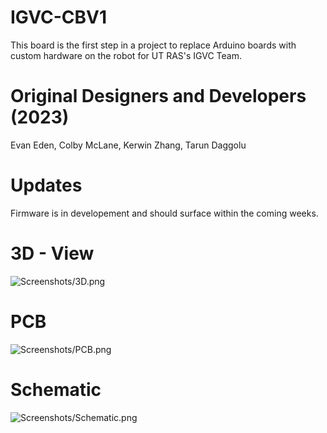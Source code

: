 # IGVC-CBV1
This board is the first step in a project to replace Arduino boards with custom hardware on the robot for UT RAS's IGVC Team. 

# Original Designers and Developers (2023)
Evan Eden, Colby McLane, Kerwin Zhang, Tarun Daggolu


# Updates
Firmware is in developement and should surface within the coming weeks.


# 3D - View
![Screenshots/3D.png](https://github.com/eeden2/IGVC-CBV1/blob/268fc07d761e2f6590672e7c03485bd33505960b/Screenshots/3D.png)
# PCB
![Screenshots/PCB.png](https://github.com/eeden2/IGVC-CBV1/blob/268fc07d761e2f6590672e7c03485bd33505960b/Screenshots/PCB.png)
# Schematic
![Screenshots/Schematic.png](https://github.com/eeden2/IGVC-CBV1/blob/268fc07d761e2f6590672e7c03485bd33505960b/Screenshots/Schematic.png)
